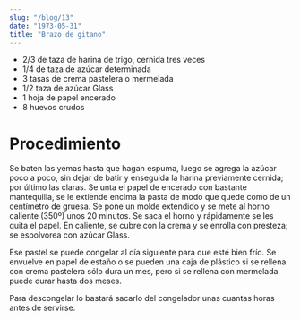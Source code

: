 ```yaml
---
slug: "/blog/13"
date: "1973-05-31"
title: "Brazo de gitano"
---
```


- 2/3 de taza de harina de trigo, cernida tres veces
- 1/4 de taza de azúcar determinada
- 3 tasas de crema pastelera o mermelada
- 1/2 taza de azúcar Glass
- 1 hoja de papel encerado
- 8 huevos crudos

# Procedimiento 

Se baten las yemas hasta que hagan espuma, luego se agrega la azúcar poco a poco, sin dejar de batir y enseguida la harina previamente cernida; por último las claras. Se unta el papel de encerado con bastante mantequilla, se le extiende encima la pasta de modo que quede como de un centímetro de gruesa. Se pone un molde extendido y se mete al horno caliente (350º) unos 20 minutos. Se saca el horno y rápidamente se les quita el papel. En caliente, se cubre con la crema y se enrolla con presteza; se espolvorea con azúcar Glass. 

Ese pastel se puede congelar al día siguiente para que esté bien frío. Se envuelve en papel de estaño o se pueden una caja de plástico si se rellena con crema pastelera sólo dura un mes, pero si se rellena con mermelada puede durar hasta dos meses. 

Para descongelar lo bastará sacarlo del congelador unas cuantas horas antes de servirse.